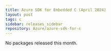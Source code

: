 ```yaml
---
title: Azure SDK for Embedded C (April 2024)
layout: post
tags: c
sidebar: releases_sidebar
repository: Azure/azure-sdk-for-c
---
```


No packages released this month.

<!--
The Azure SDK team is pleased to make available the April 2024 client library release.

#### Stable

- _Add packages_

#### Updates

- _Add packages_

#### Beta

- _Add packages_

## Installation Instructions

To install any of our packages, copy and paste the following commands into a terminal:

```bash
$> 
```

## Feedback

If you have a bug or feature request for one of the libraries, please post an issue to [GitHub](https://github.com/Azure/azure-sdk-for-c/issues).

## Release highlights

### _Package name_

- Major changes only!

## Latest Releases

View all the latest versions of C packages [here][c-latest-releases].

{% include refs.md %}
-->
